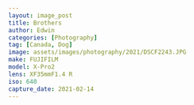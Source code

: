 ```yaml
---
layout: image_post
title: Brothers
author: Edwin
categories: [Photography]
tag: [Canada, Dog]
image: assets/images/photography/2021/DSCF2243.JPG
make: FUJIFILM
model: X-Pro2
lens: XF35mmF1.4 R
iso: 640
capture_date: 2021-02-14
---
```

